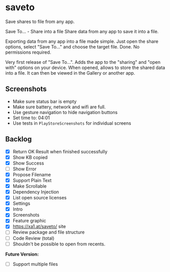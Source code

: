 # saveto

Save shares to file from any app.

Save To… - Share into a file
Share data from any app to save it into a file.

Exporting data from any app into a file made simple. Just open the share options, select "Save To…" and choose the target file. Done. No permissions required.

Very first release of "Save To…". Adds the app to the "sharing" and "open with" options on your device. When opened, allows to store the shared data into a file. It can then be viewed in the Gallery or another app.

## Screenshots

* Make sure status bar is empty
* Make sure battery, network and wifi are full.
* Use gesture navigation to hide navigation buttons
* Set time to: 04:01
* Use tests in `PlayStoreScreenshots` for individual screens

## Backlog

- [x] Return OK Result when finished successfully
- [x] Show KB copied
- [x] Show Success
- [ ] Show Error
- [x] Propose Filename
- [x] Support Plain Text
- [x] Make Scrollable
- [x] Dependency Injection
- [x] List open source licenses
- [x] Settings
- [x] Intro
- [x] Screenshots
- [x] Feature graphic
- [x] https://xa1.at/saveto/ site
- [ ] Review package and file structure
- [ ] Code Review (total)
- [ ] Shouldn't be possible to open from recents.

**Future Version:**
- [ ] Support multiple files
